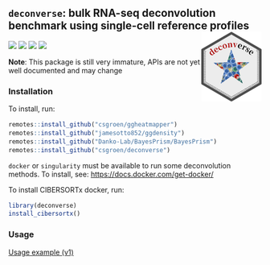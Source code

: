 
<!-- README.md is generated from README.Rmd. Please edit that file -->

## `deconverse`: bulk RNA-seq deconvolution benchmark using single-cell reference profiles <img src="man/figures/logo.png" align="right" width="120"/>

[![](https://img.shields.io/badge/devel%20version-0.1.5-blue.svg)](https://github.com/csgroen/deconverse)
[![](https://img.shields.io/badge/lifecycle-experimental-orange.svg)](https://lifecycle.r-lib.org/articles/stages.html#experimental)
[![](https://app.codecov.io/gh/google/benchmark/branch/master/graph/badge.svg)](https://app.codecov.io/gh/google/benchmark)
[![](https://img.shields.io/github/last-commit/csgroen/deconverse.svg)](https://github.com/csgroen/deconverse/commits/master)

**Note**: This package is still very immature, APIs are not yet well
documented and may change

### Installation

To install, run:

``` r
remotes::install_github("csgroen/ggheatmapper")
remotes::install_github("jamesotto852/ggdensity")
remotes::install_github("Danko-Lab/BayesPrism/BayesPrism")
remotes::install_github("csgroen/deconverse")
```

`docker` or `singularity` must be available to run some deconvolution
methods. To install, see: <https://docs.docker.com/get-docker/>

To install CIBERSORTx docker, run:

``` r
library(deconverse)
install_cibersortx()
```

### Usage

[Usage example
(v1)](https://drive.google.com/file/d/1ahly_DeekNbGTL9zO8vUgP-FvnMvJEnF/view?usp=sharing)
